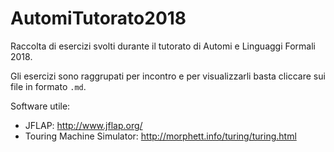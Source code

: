# AutomiTutorato2018
Raccolta di esercizi svolti durante il tutorato di Automi e Linguaggi Formali 2018.

Gli esercizi sono raggrupati per incontro e per visualizzarli basta cliccare sui file in formato `.md`.

Software utile:
- JFLAP: http://www.jflap.org/
- Touring Machine Simulator: http://morphett.info/turing/turing.html
